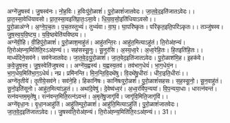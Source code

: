 

  
अग्ने॑जु॒षस्व॑। जु॒षस्व॑नः। नो॒ह॒विः। ह॒विःपु॑रो॒ळाशं॑। पु॒रो॒ळाशं॑जातवेदः। जा॒त॒वे॒द॒इति॑जातऽवेदः।। प्रा॒त॒स्सा॒वेधि॑यावसो। प्रा॒त॒स्सा॒वइति॑प्रा॒तः॒ऽसा॒वे। धि॒या॒व॒सो॒इति॑धियाऽवसो।।  
पु॒रो॒ळाअ॑ग्ने। अ॒ग्ने॒प॒च॒तः। प॒च॒तस्तुभ्यं॑। तुभ्यं॑वा। वा॒घ॒। घा॒परि॑ष्कृतः। परि॑कृत॒इति॒परि॑ऽकृतः।। तञ्जु॑षस्व। जु॒ष॒स्व॒य॒वि॒ष्ट्य॒। य॒वि॒ष्ठ्येति॑यविष्ठ्य।।  
अग्ने॑वी॒हि। वी॒हिपु॑रो॒ळाशं॑। पु॒रो॒ळाश॒माहु॑तं। आहु॑तन्ति॒रः। आहु॑त॒मित्याऽहु॑तं। ति॒रोअ॑ह्न्यं। ति॒रोअ॑ह्न्य॒मिति॑ति॒रःऽअ॑ह्न्यं।। सह॑सस्सू॒नुः। सू॒नुर॑सि। अ॒स्य॒ध्व॒रे। अ॒ध्व॒रेहि॒तः। हि॒तइति॑हि॒तः।।  
माध्यं॑दिने॒सव॑ने। सव॑नेजातवेदः। जा॒त॒वे॒दः॒पु॒रो॒ळाशं॑। जा॒त॒वेद॒इति॑जातऽवेदः। पु॒रो॒ळाश॑मि॒ह। इ॒हक॑वे। क॒वे॒जु॒ष॒स्व॒। जु॒ष॒स्वेति॑जुषस्व।। अग्ने॑य॒ह्वस्य॑। य॒ह्वस्य॒तव॑। तव॑भाग॒धेयं॑। भा॒ग॒धेयं॒न। भा॒ग॒धेय॒मिति॑भा॒ग॒ऽधेयं॑। नप्र। प्रमि॑नन्ति। मि॒न॒न्ति॒वि॒दथे॑षु। वि॒दथे॑षु॒धीराः॑। धीरा॒इति॒धीराः॑।।  
अग्ने॑तृ॒तीये॑। तृ॒तीये॒सव॑ने। सव॑ने॒हि। हिकानि॑षः। कानि॑षःपुरो॒ळशं॑। पु॒रो॒ळाशं॑सहसः। स॒ह॒स्सू॒नो॒। सू॒न॒वाहु॑तं। सू॒नो॒इति॑सूनो। आहु॑त॒मित्या॑ऽहुतं।। अथा॑दे॒वेषु॑। दे॒वेष्व॑ध्व॒रं। अ॒ध्व॒रंवि॑प॒न्यया॑। वि॒प॒न्यया॒धाः। धारत्न॑वन्तं। रत्न॑वन्तम॒मृते॑षु। रत्न॑वन्त॒मिति॒रत्न॑ऽवन्तं। अ॒मृते॑षु॒जागृ॑विं। जागृ॑वि॒मिति॒जागृ॑विं।।  
अग्ने॑वृधा॒नः। वृ॒धा॒नआहु॑तिं। आहु॑तिम्पुरो॒ळाशं॑। आहु॑ति॒मित्याऽहु॑तिं। पु॒रो॒ळाशं॑जातवेदः। जा॒त॒वे॒द॒इति॑जातऽवेदः।। जु॒षस्व॑ति॒रोअ॑ह्न्यं। ति॒रोअ॑ह्न्य॒मिति॑ति॒रःऽअ॑ह्न्यं।। 31।।  
